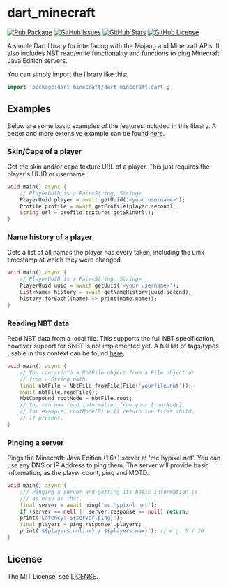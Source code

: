 # dart_minecraft

[![Pub Package](https://img.shields.io/pub/v/dart_minecraft.svg?style=for-the-badge&logo=Dart)](https://pub.dev/packages/dart_minecraft)
[![GitHub Issues](https://img.shields.io/github/issues/spnda/dart_minecraft.svg?style=for-the-badge&logo=GitHub)](https://github.com/spnda/dart_minecraft/issues)
[![GitHub Stars](https://img.shields.io/github/stars/spnda/dart_minecraft.svg?style=for-the-badge&logo=GitHub)](https://github.com/spnda/dart_minecraft/stargazers)
[![GitHub License](https://img.shields.io/badge/license-MIT-blue.svg?style=for-the-badge&logo=GitHub)](https://raw.githubusercontent.com/spnda/dart_minecraft/main/LICENSE)

A simple Dart library for interfacing with the Mojang and Minecraft APIs.
It also includes NBT read/write functionality and functions to ping Minecraft: Java Edition
servers.

You can simply import the library like this:
```dart
import 'package:dart_minecraft/dart_minecraft.dart';
```

## Examples

Below are some basic examples of the features included in this library. A better and more
extensive example can be found [here](https://github.com/spnda/dart_minecraft/tree/main/example).

### Skin/Cape of a player

Get the skin and/or cape texture URL of a player. This just requires the player's UUID or username.

```dart
void main() async {
    // PlayerUUID is a Pair<String, String>
    PlayerUuid player = await getUuid('<your username>');
    Profile profile = await getProfile(player.second);
    String url = profile.textures.getSkinUrl();
}
```

### Name history of a player

Gets a list of all names the player has every taken, including the unix timestamp
at which they were changed.

```dart
void main() async {
    // PlayerUUID is a Pair<String, String>
    PlayerUuid uuid = await getUuid('<your username>');
    List<Name> history = await getNameHistory(uuid.second);
    history.forEach((name) => print(name.name));
}
```

### Reading NBT data

Read NBT data from a local file. This supports the full NBT specification, however
support for SNBT is not implemented yet. A full list of tags/types usable in this
context can be found [here](https://github.com/spnda/dart_minecraft/tree/main/lib/src/nbt/tags).

```dart
void main() async {
    // You can create a NbtFile object from a File object or
    // from a String path.
    final nbtFile = NbtFile.fromFile(File('yourfile.nbt'));
    await nbtFile.readFile();
    NbtCompound rootNode = nbtFile.root;
    // You can now read information from your [rootNode].
    // for example, rootNode[0] will return the first child,
    // if present.
}
```

### Pinging a server

Pings the Minecraft: Java Edition (1.6+) server at 'mc.hypixel.net'. You can use any
DNS or IP Address to ping them. The server will provide basic information, as the player
count, ping and MOTD.

```dart
void main() async {
	/// Pinging a server and getting its basic information is 
	/// as easy as that.
	final server = await ping('mc.hypixel.net');
	if (server == null || server.response == null) return;
	print('Latency: ${server.ping}');
	final players = ping.response!.players;
	print('${players.online} / ${players.max}'); // e.g. 5 / 20
}
```

## License

The MIT License, see [LICENSE](https://github.com/spnda/dart_minecraft/raw/main/LICENSE).
